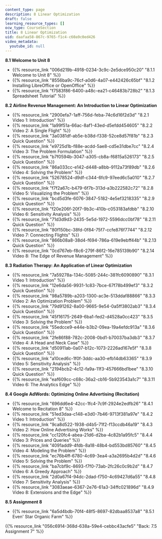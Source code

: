 ```yaml
---
content_type: page
description: 8 Linear Optimization
draft: false
learning_resource_types: []
ocw_type: CourseSection
title: 8 Linear Optimization
uid: daafaa58-867c-9765-f1c4-c60a9c0ed426
video_metadata:
  youtube_id: null
---
```

**8.1 Welcome to Unit 8**

- {{% resource_link "006d219b-4918-0234-3c9c-2e5dce950c20" "8.1.1 Welcome to Unit 8" %}}
- {{% resource_link "8556ba9c-76cf-a0d6-4a07-e442426c65bf" "8.1.2 Installing LibreOffice or OpenOffice" %}}
- {{% resource_link "f7583f86-6400-a48c-ea21-c46483b728b2" "8.1.3 Spreadsheet Tutorial" %}}

**8.2 Airline Revenue Management: An Introduction to Linear Optimization**

- {{% resource_link "2900efa7-1aff-756d-feba-74c6d16f2d3d" "8.2.1 Video 1: Introduction" %}}
- {{% resource_link "1a99f51a-66ac-8af1-43ed-d5efdd454605" "8.2.2 Video 2: A Single Flight" %}}
- {{% resource_link "3a0381df-ab5e-b38d-f338-52ce8d57f81b" "8.2.3 Quick Question" %}}
- {{% resource_link "e9725d1b-f88e-acdd-5ae8-cd5e31dbe7cc" "8.2.4 Video 3: The Problem Formulation" %}}
- {{% resource_link "b7f0594b-3047-a305-cb8a-f6815a526173" "8.2.5 Quick Question" %}}
- {{% resource_link "86a033cc-e142-d448-a8bb-9112a73f89db" "8.2.6 Video 4: Solving the Problem" %}}
- {{% resource_link "52678524-d9df-c344-6fc9-97eed6c5a010" "8.2.7 Quick Question" %}}
- {{% resource_link "f7f2a67c-b479-6f7b-313d-a3b222582c72" "8.2.8 Video 5: Visualizing the Problem" %}}
- {{% resource_link "bcd5d3fe-6076-3847-5182-4e5ef3218335" "8.2.9 Quick Question" %}}
- {{% resource_link "f20e206f-20f7-9b3c-410b-c053183afdbb" "8.2.10 Video 6: Sensitivity Analysis" %}}
- {{% resource_link "71d3d9d3-2435-5e5d-1972-5596dcc0bf78" "8.2.11 Quick Question" %}}
- {{% resource_link "80f150bc-38fd-0f84-75f7-ccfe876f7744" "8.2.12 Video 7: Connecting Flights" %}}
- {{% resource_link "866b08a8-38d4-f694-786a-619e9ebff44b" "8.2.13 Quick Question" %}}
- {{% resource_link "0cd767eb-f8c6-279f-86f2-16e785139b90" "8.2.14 Video 8: The Edge of Revenue Management" %}}

**8.3 Radiation Therapy: An Application of Linear Optimization**

- {{% resource_link "7a59278a-134c-5085-244c-381fc6090890" "8.3.1 Video 1: Introduction" %}}
- {{% resource_link "12e6da56-9931-1c83-7bce-67f78b499ef3" "8.3.2 Quick Question" %}}
- {{% resource_link "98a5789b-a203-1300-ac3e-513ddaf88866" "8.3.3 Video 2: An Optimization Problem" %}}
- {{% resource_link "79d91262-8a00-9665-9e54-0a5ff3802ab3" "8.3.4 Quick Question" %}}
- {{% resource_link "45f16175-2649-6ba1-fed2-d4528a0cc423" "8.3.5 Video 3: Solving the Problem" %}}
- {{% resource_link "55edcce9-e44e-b3b2-09ea-19a4efdc913a" "8.3.6 Quick Question" %}}
- {{% resource_link "2fe86f88-782c-2008-0bd1-b70037ba3db3" "8.3.7 Video 4: A Head and Neck Case" %}}
- {{% resource_link "d50911ab-0a07-b12c-1073-2226ad167e5f" "8.3.8 Quick Question" %}}
- {{% resource_link "a10ced6c-1f0f-3ddc-aa30-efb14db63365" "8.3.9 Video 5: Sensitivity Analysis" %}}
- {{% resource_link "2194bcb2-4c12-fa9a-11f3-457666bd1bee" "8.3.10 Quick Question" %}}
- {{% resource_link "eaf609cc-c68c-36a2-cb16-5b923543a1c7" "8.3.11 Video 6: The Analytics Edge" %}}

**8.4 Google AdWords: Optimizing Online Advertising (Recitation)**

- {{% resource_link "696dd6e4-42cc-1fc4-7c9f-2924e2edfb26" "8.4.1 Welcome to Recitation 8" %}}
- {{% resource_link "51ed3daa-c148-e3d0-7b46-9713f381a97e" "8.4.2 Video 1: Introduction" %}}
- {{% resource_link "9ca8d522-1938-d4b5-71f2-f13ccdb46a19" "8.4.3 Video 2: How Online Advertising Works" %}}
- {{% resource_link "cc120fc4-abea-21d6-d2ba-4c82b1a95fc5" "8.4.4 Video 3: Prices and Queries" %}}
- {{% resource_link "4091add9-4fdb-8a18-48b4-bd553bd85760" "8.4.5 Video 4: Modeling the Problem" %}}
- {{% resource_link "ec76b4ff-6780-4c69-3ea4-a3a2695b4d2d" "8.4.6 Video 5: Solving the Problem" %}}
- {{% resource_link "ba7cbf9c-8693-f7f0-73ab-2fc26c0c9b2d" "8.4.7 Video 6: A Greedy Approach" %}}
- {{% resource_link "2d0a67f4-94dc-2dad-f750-4c69427d6a55" "8.4.8 Video 7: Sensitivity Analysis" %}}
- {{% resource_link "3083aeae-6367-2e76-61a3-34ffc021896d" "8.4.9 Video 8: Extensions and the Edge" %}}

**8.5 Assignment 8**

- {{% resource_link "6a5d4bdb-70f4-48f5-8697-82dbaa8537a8" "8.5.1 Even' Star Organic Farm" %}}

{{% resource_link "056c6914-368d-638a-59e4-cebbc43acfe5" "Back: 7.5 Assignment 7" %}}